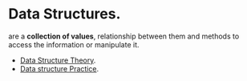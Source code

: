# Data Structures.

are a **collection of values**, relationship between them and methods to access the information or manipulate it.
- [Data Structure Theory](https://github.com/trekhleb/javascript-algorithms).
- [Data structure Practice](https://leetcode.com/explore/learn/).
